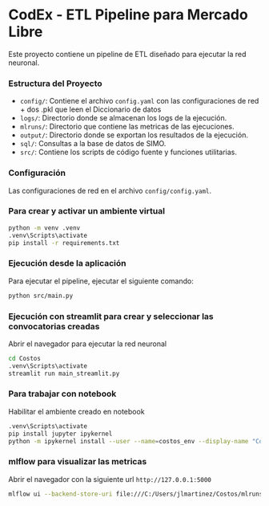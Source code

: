 # CodEx - ETL Pipeline para Mercado Libre
Este proyecto contiene un pipeline de ETL diseñado para ejecutar la red neuronal.

### Estructura del Proyecto
- `config/`: Contiene el archivo `config.yaml` con las configuraciones de red + dos .pkl que leen el Diccionario de datos
- `logs/`: Directorio donde se almacenan los logs de la ejecución.
- `mlruns/`: Directorio que contiene las metricas de las ejecuciones.
- `output/`: Directorio donde se exportan los resultados de la ejecución.
- `sql/`: Consultas a la base de datos de SIMO.
- `src/`: Contiene los scripts de código fuente y funciones utilitarias.

### Configuración
Las configuraciones de red en el archivo `config/config.yaml`.


### Para crear y activar un ambiente virtual
```bash
python -m venv .venv
.venv\Scripts\activate
pip install -r requirements.txt
```

### Ejecución desde la aplicación
Para ejecutar el pipeline,  ejecutar el siguiente comando:
```bash
python src/main.py
```

### Ejecución con streamlit para crear y seleccionar las convocatorias creadas
Abrir el navegador para ejecutar la red neuronal
```bash
cd Costos
.venv\Scripts\activate
streamlit run main_streamlit.py
```

### Para trabajar con notebook
Habilitar el ambiente creado en notebook
```bash
.venv\Scripts\activate
pip install jupyter ipykernel
python -m ipykernel install --user --name=costos_env --display-name "Costos env"
```

### mlflow para visualizar las metricas
Abrir el navegador con la siguiente url `http://127.0.0.1:5000`
```bash
mlflow ui --backend-store-uri file:///C:/Users/jlmartinez/Costos/mlruns
```